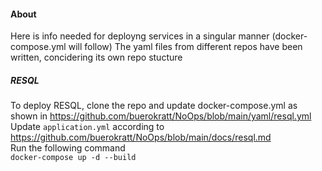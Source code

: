 #### About
Here is info needed for deployng services in a singular manner (docker-compose.yml will follow)
The yaml files from different repos have been written, concidering its own repo stucture 

##### RESQL
To deploy RESQL, clone the repo and update docker-compose.yml as shown in https://github.com/buerokratt/NoOps/blob/main/yaml/resql.yml  
Update `application.yml` according to https://github.com/buerokratt/NoOps/blob/main/docs/resql.md  
Run the following command   
`docker-compose up -d --build`
